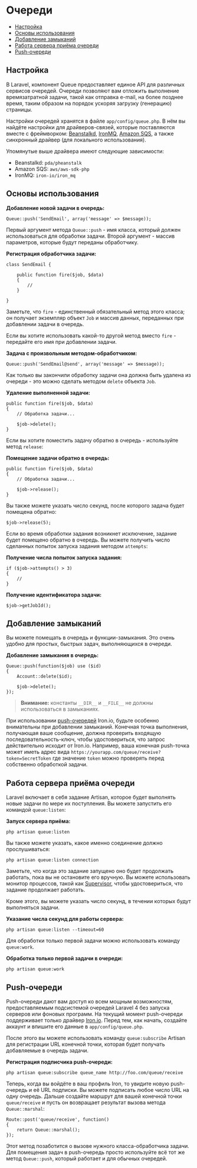 # Очереди

- [Настройка](#configuration)
- [Основы использования](#basic-usage)
- [Добавление замыканий](#queueing-closures)
- [Работа сервера приёма очереди](#running-the-queue-listener)
- [Push-очереди](#push-queues)

<a name="configuration"></a>
## Настройка

В Laravel, компонент Queue предоставляет единое API для различных сервисов очередей. Очереди позволяют вам отложить выполнение времязатратной задачи, такой как отправка e-mail, на более позднее время, таким образом на порядок ускоряя загрузку (генерацию) страницы.

Настройки очередей хранятся в файле `app/config/queue.php`. В нём вы найдёте настройки для драйверов-связей, которые поставляются вместе с фреймворком: [Beanstalkd](http://kr.github.com/beanstalkd), [IronMQ](http://iron.io), [Amazon SQS](http://aws.amazon.com/sqs), а также синхронный драйвер (для локального использования).

Упомянутые выше драйвера имеют следующие зависимости:

- Beanstalkd: `pda/pheanstalk`
- Amazon SQS: `aws/aws-sdk-php`
- IronMQ: `iron-io/iron_mq`

<a name="basic-usage"></a>
## Основы использования

**Добавление новой задачи в очередь:**

	Queue::push('SendEmail', array('message' => $message));

Первый аргумент метода `Queue::push` - имя класса, который должен использоваться для обработки задачи. Второй аргумент - массив параметров, которые будут переданы обработчику.

**Регистрация обработчика задачи:**

	class SendEmail {

		public function fire($job, $data)
		{
			//
		}

	}

Заметьте, что `fire` - единственный обязательный метод этого класса; он получает экземпляр объект `Job` и массив данных, переданных при добавлении задачи в очередь.

Если вы хотите использовать какой-то другой метод вместо `fire` - передайте его имя при добавлении задачи.

**Задача с произвольным методом-обработчиком:**

	Queue::push('SendEmail@send', array('message' => $message));

Как только вы закончили обработку задачи она должна быть удалена из очереди - это можно сделать методом `delete` объекта `Job`.

**Удаление выполненной задачи:**

	public function fire($job, $data)
	{
		// Обработка задачи...

		$job->delete();
	}

Если вы хотите поместить задачу обратно в очередь - используйте метод `release`:

**Помещение задачи обратно в очередь:**

	public function fire($job, $data)
	{
		// Обработка задачи...

		$job->release();
	}

Вы также можете указать число секунд, после которого задача будет помещена обратно:

	$job->release(5);

Если во время обработки задания возникнет исключение, задание будет помещено обратно в очередь. Вы можете получить число сделанных попыток запуска задания методом `attempts`:

**Получение числа попыток запуска задания:**

	if ($job->attempts() > 3)
	{
		//
	}


**Получение идентификатора задачи:**

	$job->getJobId();

<a name="queueing-closures"></a>
## Добавление замыканий

Вы можете помещать в очередь и функции-замыкания. Это очень удобно для простых, быстрых задач, выполняющихся в очереди.

**Добавление замыкания в очередь:**

	Queue::push(function($job) use ($id)
	{
		Account::delete($id);

		$job->delete();
	});

> **Внимание:** константы `__DIR__` и `__FILE__` не должны использоваться в замыканиях.

При использовании [push-очередей](#push-queues) Iron.io, будьте особенно внимательны при добавлении замыканий. Конечная точка выполнения, получающая ваше сообщение, должна проверить входящую последовательность-ключ, чтобы удостовериться, что запрос действительно исходит от Iron.io. Например, ваша конечная push-точка может иметь адрес вида `https://yourapp.com/queue/receive?token=SecretToken` где значение `token` можно проверять перед собственно обработкой задачи.

<a name="running-the-queue-listener"></a>
## Работа сервера приёма очереди

Laravel включает в себя задание Artisan, которое будет выполнять новые задачи по мере их поступления. Вы можете запустить его командой `queue:listen`:

**Запуск сервера приёма:**

	php artisan queue:listen

Вы также можете указать, какое именно соединение должно прослушиваться:

	php artisan queue:listen connection

Заметьте, что когда это задание запущено оно будет продолжать работать, пока вы не остановите его вручную. Вы можете использовать монитор процессов, такой как [Supervisor](http://supervisord.org/), чтобы удостовериться, что задание продолжает работать.

Кроме этого, вы можете указать число секунд, в течении которых будут выполняться задачи.

**Указание числа секунд для работы сервера:**

	php artisan queue:listen --timeout=60

Для обработки только первой задачи можно использовать команду `queue:work`.

**Обработка только первой задачи в очереди:**

	php artisan queue:work

<a name="push-queues"></a>
## Push-очереди

Push-очереди дают вам доступ ко всем мощным возможностям, предоставляемым подсистемой очередей Laravel 4 без запуска серверов или фоновых программ. На текущий момент push-очереди поддерживает только драйвер [Iron.io](http://iron.io). Перед тем, как начать, создайте аккаунт и впишите его данные в `app/config/queue.php`.

После этого вы можете использовать команду `queue:subscribe` Artisan для регистрации URL конечной точки, которая будет получать добавляемые в очередь задачи.

**Регистрация подписчика push-очереди:**

	php artisan queue:subscribe queue_name http://foo.com/queue/receive

Теперь, когда вы войдёте в ваш профиль Iron, то увидите новую push-очередь и её URL подписки. Вы можете подписать любое число URL на одну очередь. Дальше создайте маршрут для вашей конечной точки `queue/receive` и пусть он возвращает результат вызова метода `Queue::marshal`:

	Route::post('queue/receive', function()
	{
		return Queue::marshal();
	});

Этот метод позаботится о вызове нужного класса-обработчика задачи. Для помещения задач в push-очередь просто используйте всё тот же метод `Queue::push`, который работает и для обычных очередей.
